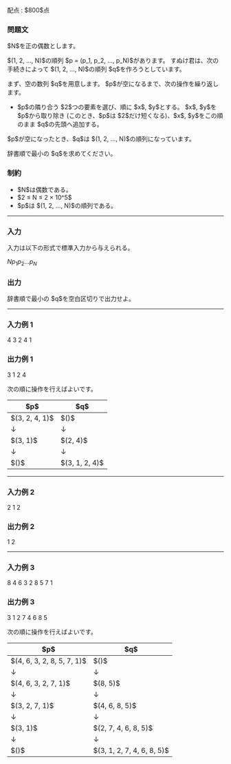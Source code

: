 
<div>

<span>

<span>

<p>
配点 : $800$点
</p>

<div>

<section>

### **問題文**

<p>
$N$を正の偶数とします。
</p>

<p>
$(1, 2, ..., N)$の順列 $p = (p_1, p_2, ..., p_N)$があります。
すぬけ君は、次の手続きによって $(1, 2, ..., N)$の順列 $q$を作ろうとしています。
</p>

<p>
まず、空の数列 $q$を用意します。
$p$が空になるまで、次の操作を繰り返します。
</p>

<ul>

<li>
$p$の隣り合う $2$つの要素を選び、順に $x$, $y$とする。 $x$, $y$を $p$から取り除き (このとき、$p$は $2$だけ短くなる)、$x$, $y$をこの順のまま $q$の先頭へ追加する。
</li>

</ul>

<p>
$p$が空になったとき、$q$は $(1, 2, ..., N)$の順列になっています。
</p>

<p>
辞書順で最小の $q$を求めてください。
</p>

</section>

</div>

<div>

<section>

### **制約**

<ul>

<li>
$N$は偶数である。
</li>

<li>
$2 ≤ N ≤ 2 × 10^5$
</li>

<li>
$p$は $(1, 2, ..., N)$の順列である。
</li>

</ul>

</section>

</div>

---

<div>

<div>

<section>

### **入力**

<p>
入力は以下の形式で標準入力から与えられる。
</p>

<div>

$N$$p_1$$p_2$$...$$p_N$
</div>

</section>

</div>

<div>

<section>

### **出力**

<p>
辞書順で最小の $q$を空白区切りで出力せよ。
</p>

</section>

</div>

</div>

---

<div>

<section>

### **入力例 1**

<div>

4
3 2 4 1

</div>

</section>

</div>

<div>

<section>

### **出力例 1**

<div>

3 1 2 4

</div>

<p>
次の順に操作を行えばよいです。
</p>

<table>

<thead>

<tr>

<th>
$p$
</th>

<th>
$q$
</th>

</tr>

</thead>

<tbody>

<tr>

<td>
$(3, 2, 4, 1)$
</td>

<td>
$()$
</td>

</tr>

<tr>

<td>
↓
</td>

<td>
↓
</td>

</tr>

<tr>

<td>
$(3, 1)$
</td>

<td>
$(2, 4)$
</td>

</tr>

<tr>

<td>
↓
</td>

<td>
↓
</td>

</tr>

<tr>

<td>
$()$
</td>

<td>
$(3, 1, 2, 4)$
</td>

</tr>

</tbody>

</table>

</section>

</div>

---

<div>

<section>

### **入力例 2**

<div>

2
1 2

</div>

</section>

</div>

<div>

<section>

### **出力例 2**

<div>

1 2

</div>

</section>

</div>

---

<div>

<section>

### **入力例 3**

<div>

8
4 6 3 2 8 5 7 1

</div>

</section>

</div>

<div>

<section>

### **出力例 3**

<div>

3 1 2 7 4 6 8 5

</div>

<p>
次の順に操作を行えばよいです。
</p>

<table>

<thead>

<tr>

<th>
$p$
</th>

<th>
$q$
</th>

</tr>

</thead>

<tbody>

<tr>

<td>
$(4, 6, 3, 2, 8, 5, 7, 1)$
</td>

<td>
$()$
</td>

</tr>

<tr>

<td>
↓
</td>

<td>
↓
</td>

</tr>

<tr>

<td>
$(4, 6, 3, 2, 7, 1)$
</td>

<td>
$(8, 5)$
</td>

</tr>

<tr>

<td>
↓
</td>

<td>
↓
</td>

</tr>

<tr>

<td>
$(3, 2, 7, 1)$
</td>

<td>
$(4, 6, 8, 5)$
</td>

</tr>

<tr>

<td>
↓
</td>

<td>
↓
</td>

</tr>

<tr>

<td>
$(3, 1)$
</td>

<td>
$(2, 7, 4, 6, 8, 5)$
</td>

</tr>

<tr>

<td>
↓
</td>

<td>
↓
</td>

</tr>

<tr>

<td>
$()$
</td>

<td>
$(3, 1, 2, 7, 4, 6, 8, 5)$
</td>

</tr>

</tbody>

</table>

</section>

</div>

</span>

</span>

</div>
